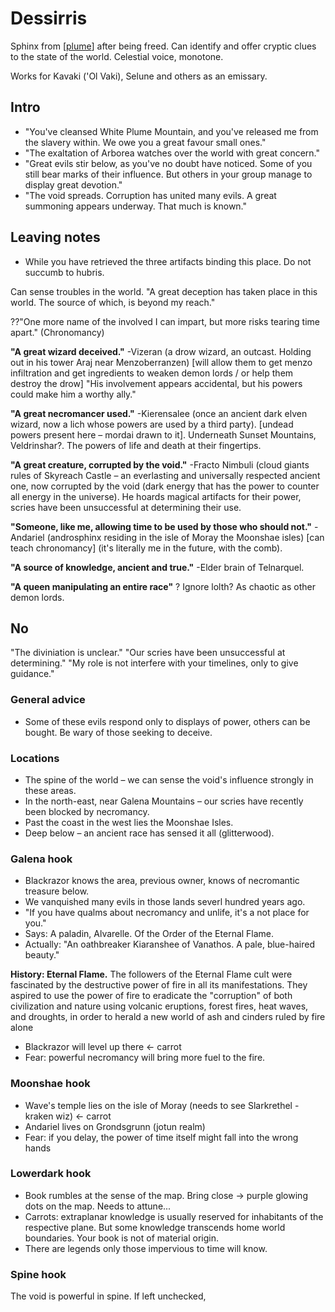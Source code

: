 # Dessirris
Sphinx from [[plume]] after being freed. Can identify and offer cryptic clues to the state of the world. Celestial voice, monotone.

Works for Kavaki ('Ol Vaki), Selune and others as an emissary.

## Intro
- "You've cleansed White Plume Mountain, and you've released me from the slavery within. We owe you a great favour small ones."
- "The exaltation of Arborea watches over the world with great concern."
- "Great evils stir below, as you've no doubt have noticed. Some of you still bear marks of their influence. But others in your group manage to display great devotion."
- "The void spreads. Corruption has united many evils. A great summoning appears underway. That much is known."

## Leaving notes
- While you have retrieved the three artifacts binding this place. Do not succumb to hubris.

Can sense troubles in the world.
"A great deception has taken place in this world. The source of which, is beyond my reach."

??"One more name of the involved I can impart, but more risks tearing time apart." (Chronomancy)

**"A great wizard deceived."** -Vizeran (a drow wizard, an outcast. Holding out in his tower Araj near Menzoberranzen) [will allow them to get menzo infiltration and get ingredients to weaken demon lords / or help them destroy the drow] "His involvement appears accidental, but his powers could make him a worthy ally."

**"A great necromancer used."** -Kierensalee (once an ancient dark elven wizard, now a lich whose powers are used by a third party). [undead powers present here – mordai drawn to it]. Underneath Sunset Mountains, Veldrinshar?. The powers of life and death at their fingertips.

**"A great creature, corrupted by the void."** -Fracto Nimbuli (cloud giants rules of Skyreach Castle – an everlasting and universally respected ancient one, now corrupted by the void (dark energy that has the power to counter all energy in the universe). He hoards magical artifacts for their power, scries have been unsuccessful at determining their use.

**"Someone, like me, allowing time to be used by those who should not."** -Andariel (androsphinx residing in the isle of Moray the Moonshae isles) [can teach chronomancy] (it's literally me in the future, with the comb).

**"A source of knowledge, ancient and true."** -Elder brain of Telnarquel.

**"A queen manipulating an entire race"** ? Ignore lolth? As chaotic as other demon lords.

## No
"The diviniation is unclear."
"Our scries have been unsuccessful at determining."
"My role is not interfere with your timelines, only to give guidance."


### General advice
- Some of these evils respond only to displays of power, others can be bought. Be wary of those seeking to deceive.

### Locations
- The spine of the world – we can sense the void's influence strongly in these areas.
- In the north-east, near Galena Mountains – our scries have recently been blocked by necromancy.
- Past the coast in the west lies the Moonshae Isles.
- Deep below – an ancient race has sensed it all (glitterwood).

### Galena hook
- Blackrazor knows the area, previous owner, knows of necromantic treasure below.
- We vanquished many evils in those lands severl hundred years ago.
- "If you have qualms about necromancy and unlife, it's a not place for you."
- Says: A paladin, Alvarelle. Of the Order of the Eternal Flame.
- Actually: "An oathbreaker Kiaranshee of Vanathos. A pale, blue-haired beauty."

**History: Eternal Flame.** The followers of the Eternal Flame cult were fascinated by the destructive power of fire in all its manifestations.
They aspired to use the power of fire to eradicate the "corruption" of both civilization and nature using volcanic eruptions, forest fires, heat waves, and droughts, in order to herald a new world of ash and cinders ruled by fire alone

- Blackrazor will level up there <- carrot
- Fear: powerful necromancy will bring more fuel to the fire.

### Moonshae hook
- Wave's temple lies on the isle of Moray (needs to see Slarkrethel - kraken wiz) <- carrot
- Andariel lives on Grondsgrunn (jotun realm)
- Fear: if you delay, the power of time itself might fall into the wrong hands

### Lowerdark hook
- Book rumbles at the sense of the map. Bring close -> purple glowing dots on the map. Needs to attune...
- Carrots: extraplanar knowledge is usually reserved for inhabitants of the respective plane. But some knowledge transcends home world boundaries. Your book is not of material origin.
- There are legends only those impervious to time will know.

### Spine hook
The void is powerful in spine. If left unchecked,

[//begin]: # "Autogenerated link references for markdown compatibility"
[plume]: ../whiteplume/plume "Whiteplume Mountain"
[//end]: # "Autogenerated link references"
